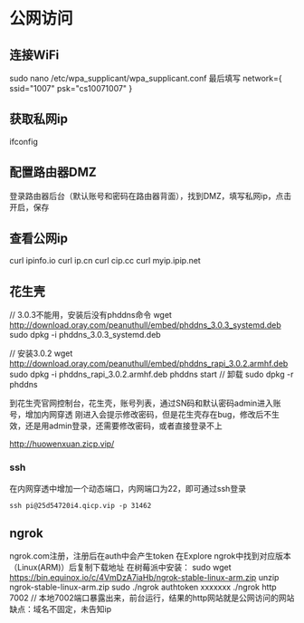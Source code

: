 # 公网访问
## 连接WiFi
sudo nano /etc/wpa_supplicant/wpa_supplicant.conf
最后填写
network={
        ssid="1007"
        psk="cs10071007"
}
## 获取私网ip
ifconfig
## 配置路由器DMZ
登录路由器后台（默认账号和密码在路由器背面），找到DMZ，填写私网ip，点击开启，保存
## 查看公网ip
curl ipinfo.io
curl ip.cn
curl cip.cc
curl myip.ipip.net

## 花生壳
// 3.0.3不能用，安装后没有phddns命令
wget http://download.oray.com/peanuthull/embed/phddns_3.0.3_systemd.deb
sudo dpkg -i phddns_3.0.3_systemd.deb

// 安装3.0.2
wget http://download.oray.com/peanuthull/embed/phddns_rapi_3.0.2.armhf.deb
sudo dpkg -i phddns_rapi_3.0.2.armhf.deb
phddns start
// 卸载
sudo dpkg -r  phddns 

到花生壳官网控制台，花生壳，账号列表，通过SN码和默认密码admin进入账号，增加内网穿透
刚进入会提示修改密码，但是花生壳存在bug，修改后不生效，还是用admin登录，还需要修改密码，或者直接登录不上

http://huowenxuan.zicp.vip/

### ssh
在内网穿透中增加一个动态端口，内网端口为22，即可通过ssh登录

`ssh pi@25d54720i4.qicp.vip -p 31462`

## ngrok
ngrok.com注册，注册后在auth中会产生token
在Explore ngrok中找到对应版本（Linux(ARM)）后复制下载地址
在树莓派中安装：
sudo wget https://bin.equinox.io/c/4VmDzA7iaHb/ngrok-stable-linux-arm.zip
unzip ngrok-stable-linux-arm.zip
sudo ./ngrok authtoken xxxxxxx
./ngrok http 7002 // 本地7002端口暴露出来，前台运行，结果的http网站就是公网访问的网站
缺点：域名不固定，未告知ip
